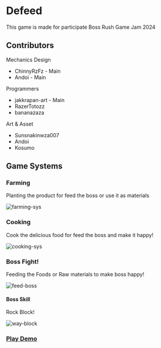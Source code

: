 # Defeed
This game is made for participate Boss Rush Game Jam 2024

## Contributors
Mechanics Design
 - ChinnyRzFz - Main
 - Andoi - Main

Programmers
 - jakkrapan-art - Main
 - RazerTotozz
 - bananazaza

Art & Asset
 - Sunsnakinwza007
 - Andoi
 - Kosumo

## Game Systems
### Farming  
Planting the product for feed the boss or use it as materials

![farming-sys](https://github.com/jakkrapan-art/bossrush2024/assets/57596151/724209f8-6adf-4c71-9b78-e7950a36f69f)

### Cooking
Cook the delicious food for feed the boss and make it happy!

![cooking-sys](https://github.com/jakkrapan-art/bossrush2024/assets/57596151/89938139-f2b3-4147-8376-27f03990bc70)

### Boss Fight!
Feeding the Foods or Raw materials to make boss happy!

![feed-boss](https://github.com/jakkrapan-art/bossrush2024/assets/57596151/4f4cc211-4ed3-4121-88a9-de57c2307e0d)

#### Boss Skill
Rock Block!

![way-block](https://github.com/jakkrapan-art/bossrush2024/assets/57596151/d9747fc5-74ee-4496-9a13-fe1daa67545f)

### [Play Demo](https://jakkrapan-art.github.io/bossrush2024/WebGL/)
